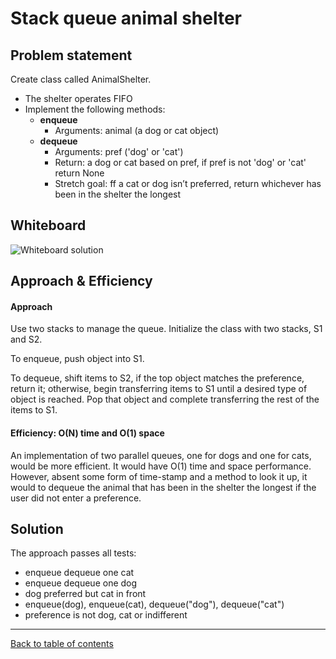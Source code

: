 # Stack queue animal shelter

## Problem statement

Create class called AnimalShelter.
- The shelter operates FIFO
- Implement the following methods:
  - **enqueue**
    - Arguments: animal (a dog or cat object)
  - **dequeue**
    - Arguments: pref ('dog' or 'cat')
    - Return: a dog or cat based on pref, if pref is not 'dog' or 'cat' return None
    - Stretch goal: ff a cat or dog isn’t preferred, return whichever has been in the shelter the longest

## Whiteboard
![Whiteboard solution](./pseudoQueue.png)

## Approach & Efficiency
#### Approach
Use two stacks to manage the queue.
Initialize the class with two stacks, S1 and S2.

To enqueue, push object into S1.

To dequeue, shift items to S2, if the top object matches the preference, return it; otherwise, begin transferring items to S1 until a desired type of object is reached.  Pop that object and complete transferring the rest of the items to S1.

#### Efficiency: O(N) time and O(1) space

An implementation of two parallel queues, one for dogs and one for cats, would be more efficient.  It would have O(1) time and space performance.  However, absent some form of time-stamp and a method to look it up, it would to dequeue the animal that has been in the shelter the longest if the user did not enter a preference.

## Solution
The approach passes all tests:
- enqueue dequeue one cat
- enqueue dequeue one dog
- dog preferred but cat in front
- enqueue(dog), enqueue(cat), dequeue("dog"), dequeue("cat")
- preference is not dog, cat or indifferent

---

[Back to table of contents](../../README.md)
